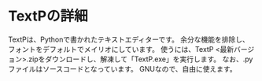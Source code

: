 # TextPの詳細
TextPは、Pythonで書かれたテキストエディターです。 
余分な機能を排除し、フォントをデフォルトでメイリオにしています。 
使うには、TextP <最新バージョン>.zipをダウンロードし、解凍して「TextP.exe」を実行します。 
なお、.pyファイルはソースコードとなっています。
GNUなので、自由に使えます。
